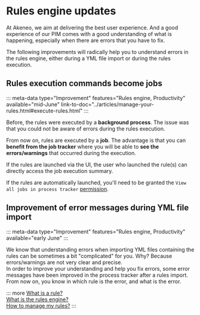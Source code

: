 # Rules engine updates

At Akeneo, we aim at delivering the best user experience. And a good experience of our PIM comes with a good understanding of what is happening, especially when there are errors that you have to fix.

The following improvements will radically help you to understand errors in the rules engine, either during a YML file import or during the rules execution.

## Rules execution commands become jobs

::: meta-data type="Improvement" features="Rules engine, Productivity" available="mid-June" link-to-doc="../articles/manage-your-rules.html#execute-rules.html"
:::

Before, the rules were executed by a **background process**. The issue was that you could not be aware of errors during the rules execution.

From now on, rules are executed by a **job**. The advantage is that you can **benefit from the job tracker** where you will be able to **see the errors/warnings** that occurred during the execution.

If the rules are launched via the UI, the user who launched the rule(s) can directly access the job execution summary.

If the rules are automatically launched, you'll need to be granted the `View all jobs in process tracker` [permission](../articles/manage-the-interface-and-actions-accesses.html).

## Improvement of error messages during YML file import

::: meta-data type="Improvement" features="Rules engine, Productivity" available="early June"
:::

We know that understanding errors when importing YML files containing the rules can be sometimes a bit "complicated" for you. Why? Because errors/warnings are not very clear and precise.  
In order to improve your understanding and help you fix errors, some error messages have been improved in the process tracker after a rules import.
From now on, you know in which rule is the error, and what is the error.

::: more
[What is a rule?](../articles/what-is-a-rule.html)  
[What is the rules engine?](../articles/get-started-with-the-rules-engine.html)   
[How to manage my rules?](../articles/manage-your-rules.html)
:::
